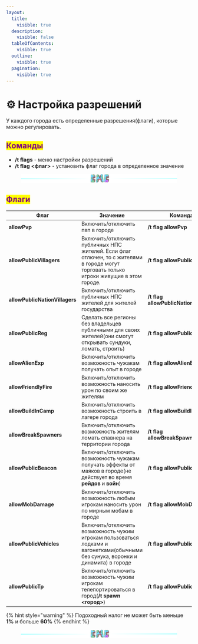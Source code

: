 ```yaml
---
layout:
  title:
    visible: true
  description:
    visible: false
  tableOfContents:
    visible: true
  outline:
    visible: true
  pagination:
    visible: true
---
```


# ⚙️ Настройка разрешений

У каждого города есть определенные разрешения(флаги), которые можно регулировать.

## <mark style="color:purple;">Команды</mark>

* **/t flags** - меню настройки разрешений
* **/t flag** **<флаг>** - установить флаг города в определенное значение

<figure><img src="../.gitbook/assets/gitlab_hr7.svg" alt=""><figcaption></figcaption></figure>

## <mark style="color:purple;">Флаги</mark>

| Флаг                           | Значение                                                                                                                                 | Команда                                |
| ------------------------------ | ---------------------------------------------------------------------------------------------------------------------------------------- | -------------------------------------- |
| **allowPvp**                   | Включить/отключить пвп в городе                                                                                                          | **/t flag allowPvp**                   |
| **allowPublicVillagers**       | Включить/отключить публичных НПС жителей. Если флаг отлючен, то с жителями в городе могут торговать только игроки живущие в этом городе. | **/t flag allowPublicVillagers**       |
| **allowPublicNationVillagers** | Включить/отключить публичных НПС жителей для  жителей государства                                                                        | **/t flag allowPublicNationVillagers** |
| **allowPublicReg**             | Сделать все регионы без владельцев публичными для своих жителей(они смогут открывать сундуки, ломать, строить)                           | **/t flag allowPublicReg**             |
| **allowAlienExp**              | Включить/отключить возможность чужакам получать опыт в городе                                                                            | **/t flag allowAlienExp**              |
| **allowFriendlyFire**          | Включить/отключить возможность наносить урон по своим же жителям                                                                         | **/t flag allowFriendlyFire**          |
| **allowBuildInCamp**           | Включить/отключить возможность строить в лагере города                                                                                   | **/t flag allowBuildInCamp**           |
| **allowBreakSpawners**         | Включить/отключить возможность жителям ломать спавнера на территории города                                                              | **/t flag allowBreakSpawners**         |
| **allowPublicBeacon**          | Включить/отключить возможность чужакам получать эффекты от маяков в городе(не действует во время **рейдов** и **войн**)                  | **/t flag allowPublicBeacon**          |
| **allowMobDamage**             | Включить/отключить возможность любым  игрокам наносить урон по мирным мобам в городе                                                     | **/t flag allowMobDamage**             |
| **allowPublicVehicles**        | Включить/отключить возможность чужим игрокам пользоваться лодками и вагонетками(обычными без сунука, воронки и динамита) в городе        | **/t flag allowPublicVehicles**        |
| **allowPublicTp**              | Включить/отключить возможность чужим игрокам телепортироваться в город(**/t spawn <город>**)                                             | **/t flag allowPublicTp**              |

{% hint style="warning" %}
Подоходный налог не может быть меньше **1%** и больше **60%**
{% endhint %}

<figure><img src="../.gitbook/assets/gitlab_hr7.svg" alt=""><figcaption></figcaption></figure>
